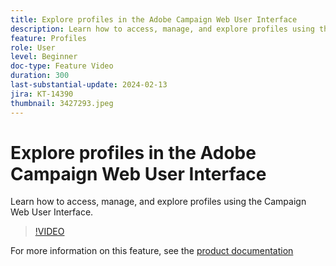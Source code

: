 ```yaml
---
title: Explore profiles in the Adobe Campaign Web User Interface
description: Learn how to access, manage, and explore profiles using the Campaign Web User Interface.
feature: Profiles
role: User
level: Beginner
doc-type: Feature Video
duration: 300
last-substantial-update: 2024-02-13
jira: KT-14390
thumbnail: 3427293.jpeg
---
```


# Explore profiles in the Adobe Campaign Web User Interface

Learn how to access, manage, and explore profiles using the Campaign Web User Interface.

>[!VIDEO](https://video.tv.adobe.com/v/3427293/?learn=on)

For more information on this feature, see the [product documentation](https://experienceleague.adobe.com/docs/campaign-web/v8/audiences/gs-audiences-recipients.html?lang=en)